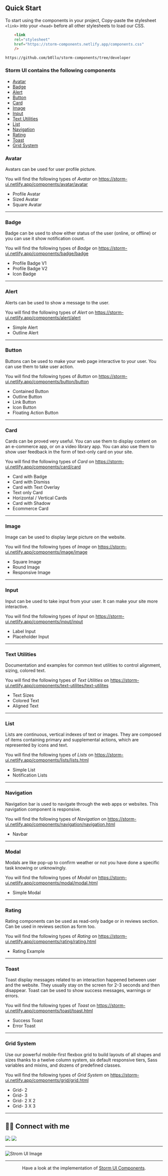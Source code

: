 ## Quick Start

To start using the components in your project, Copy-paste the stylesheet `<link>` into your `<head>` before all other stylesheets to load our CSS.

```html
    <link
    rel="stylesheet"
    href="https://storm-components.netlify.app/components.css"
    />
```   

```I have created a different Repo for my component CSS. Please check the given link to see my CSS of Components,
https://github.com/b0llu/storm-components/tree/developer
```

### Storm UI contains the following components

- [Avatar](#Avatar)
- [Badge](#Badge)
- [Alert](#Alert)
- [Button](#button)
- [Card](#card)
- [Image](#image)
- [Input](#input)
- [Text Utilities](#text-utilities)
- [List](#list)
- [Navigation](#navigation)
- [Rating](#rating)
- [Toast](#toast)
- [Grid System](#grid-system)

### Avatar

Avatars can be used for user profile picture.

You will find the following types of *Avatar* on https://storm-ui.netlify.app/components/avatar/avatar

- Profile Avatar
- Sized Avatar
- Square Avatar

---


### Badge

Badge can be used to show either status of the user (online, or offline) or you can use it show notification count.

You will find the following types of *Badge* on https://storm-ui.netlify.app/components/badge/badge

- Profile Badge V1
- Profile Badge V2
- Icon Badge

---

### Alert

Alerts can be used to show a message to the user.

You will find the following types of *Alert* on https://storm-ui.netlify.app/components/alert/alert

- Simple Alert
- Outline Alert

---

### Button

Buttons can be used to make your web page interactive to your user. You can use them to take user action.

You will find the following types of *Button* on https://storm-ui.netlify.app/components/button/button

- Contained Button
- Outline Button
- Link Button
- Icon Button
- Floating Action Button

---

### Card

Cards can be proved very useful. You can use them to display content on an e-commerce app, or on a video library app. You can also use them to show user feedback in the form of text-only card on your site.

You will find the following types of *Card* on https://storm-ui.netlify.app/components/card/card

- Card with Badge
- Card with Dismiss
- Card with Text Overlay
- Text only Card
- Horizontal / Vertical Cards
- Card with Shadow
- Ecommerce Card

---

### Image

Image can be used to display large picture on the website.

You will find the following types of *Image* on https://storm-ui.netlify.app/components/image/image

- Square Image
- Round Image
- Responsive Image

---

### Input

Input can be used to take input from your user. It can make your site more interactive.

You will find the following types of *Input* on https://storm-ui.netlify.app/components/input/input

- Label Input
- Placeholder Input

---

### Text Utilities

Documentation and examples for common text utilities to control alignment, sizing, colored text.

You will find the following types of *Text Utilities* on https://storm-ui.netlify.app/components/text-utilites/text-utilites

- Text Sizes
- Colored Text
- Aligned Text

---

### List

Lists are continuous, vertical indexes of text or images. They are composed of items containing primary and supplemental actions, which are represented by icons and text.

You will find the following types of *Lists* on https://storm-ui.netlify.app/components/lists/lists.html

- Simple List
- Notification Lists

---

### Navigation

Navigation bar is used to navigate through the web apps or websites. This navigation component is responsive.

You will find the following types of *Navigation* on https://storm-ui.netlify.app/components/navigation/navigation.html

- Navbar

---

### Modal

Modals are like pop-up to confirm weather or not you have done a specific task knowing or unknowingly.

You will find the following types of *Modal* on https://storm-ui.netlify.app/components/modal/modal.html

- Simple Modal

---

### Rating

Rating components can be used as read-only badge or in reviews section. Can be used in reviews section as form too.

You will find the following types of *Rating* on https://storm-ui.netlify.app/components/rating/rating.html

- Rating Example

---

### Toast

Toast display messages related to an interaction happened between user and the website. They usually stay on the screen for 2-3 seconds and then disappear. Toast can be used to show success messages, warnings or errors.

You will find the following types of *Toast* on https://storm-ui.netlify.app/components/toast/toast.html

- Success Toast
- Error Toast

---

### Grid System

Use our powerful mobile-first flexbox grid to build layouts of all shapes and sizes thanks to a twelve column system, six default responsive tiers, Sass variables and mixins, and dozens of predefined classes.

You will find the following types of *Grid System* on https://storm-ui.netlify.app/components/grid/grid.html

- Grid- 2
- Grid- 3
- Grid- 2 X 2
- Grid- 3 X 3

---

## 👨‍💻 Connect with me

<a href="https://twitter.com/TheBestDhruv" target="_blank"><img src="https://img.shields.io/badge/Twitter-1DA1F2?style=for-the-badge&logo=twitter&logoColor=white"/></a>
<a href="https://www.linkedin.com/in/dhruv-samant-4a527b218/" target="_blank"><img src="https://img.shields.io/badge/LinkedIn-0077B5?style=for-the-badge&logo=linkedin&logoColor=white"/></a>

---

![Strom UI Image](readme-img.jpg)

---

<div align="center">

Have a look at the implementation of [Storm UI Components](https://github.com/b0llu/storm-components/tree/developer).

</div>
